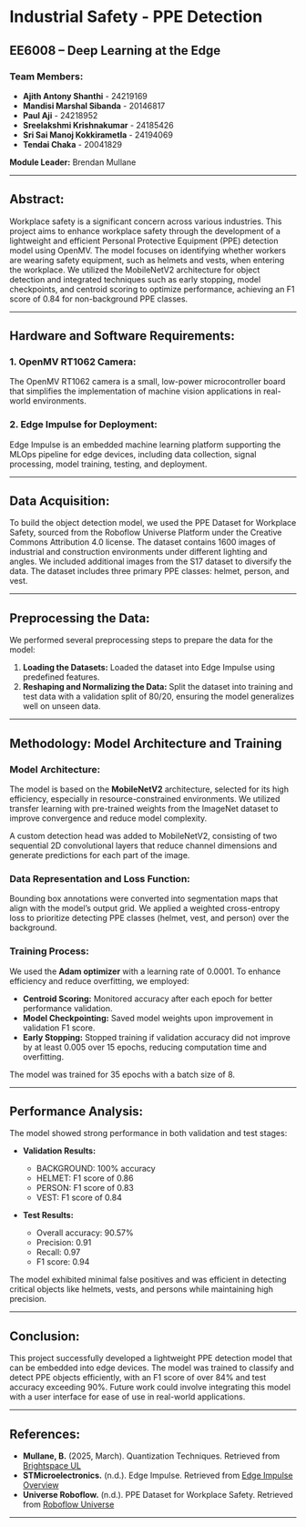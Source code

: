 # Industrial Safety - PPE Detection

## EE6008 – Deep Learning at the Edge

### Team Members:
- **Ajith Antony Shanthi** - 24219169
- **Mandisi Marshal Sibanda** - 20146817
- **Paul Aji** - 24218952
- **Sreelakshmi Krishnakumar** - 24185426
- **Sri Sai Manoj Kokkirametla** - 24194069
- **Tendai Chaka** - 20041829

**Module Leader:** Brendan Mullane

---

## Abstract:
Workplace safety is a significant concern across various industries. This project aims to enhance workplace safety through the development of a lightweight and efficient Personal Protective Equipment (PPE) detection model using OpenMV. The model focuses on identifying whether workers are wearing safety equipment, such as helmets and vests, when entering the workplace. We utilized the MobileNetV2 architecture for object detection and integrated techniques such as early stopping, model checkpoints, and centroid scoring to optimize performance, achieving an F1 score of 0.84 for non-background PPE classes.

---

## Hardware and Software Requirements:

### 1. OpenMV RT1062 Camera:
The OpenMV RT1062 camera is a small, low-power microcontroller board that simplifies the implementation of machine vision applications in real-world environments. 

### 2. Edge Impulse for Deployment:
Edge Impulse is an embedded machine learning platform supporting the MLOps pipeline for edge devices, including data collection, signal processing, model training, testing, and deployment.

---

## Data Acquisition:
To build the object detection model, we used the PPE Dataset for Workplace Safety, sourced from the Roboflow Universe Platform under the Creative Commons Attribution 4.0 license. The dataset contains 1600 images of industrial and construction environments under different lighting and angles. We included additional images from the S17 dataset to diversify the data. The dataset includes three primary PPE classes: helmet, person, and vest.

---

## Preprocessing the Data:

We performed several preprocessing steps to prepare the data for the model:
1. **Loading the Datasets:** Loaded the dataset into Edge Impulse using predefined features.
2. **Reshaping and Normalizing the Data:** Split the dataset into training and test data with a validation split of 80/20, ensuring the model generalizes well on unseen data.

---

## Methodology: Model Architecture and Training

### Model Architecture:
The model is based on the **MobileNetV2** architecture, selected for its high efficiency, especially in resource-constrained environments. We utilized transfer learning with pre-trained weights from the ImageNet dataset to improve convergence and reduce model complexity. 

A custom detection head was added to MobileNetV2, consisting of two sequential 2D convolutional layers that reduce channel dimensions and generate predictions for each part of the image.

### Data Representation and Loss Function:
Bounding box annotations were converted into segmentation maps that align with the model’s output grid. We applied a weighted cross-entropy loss to prioritize detecting PPE classes (helmet, vest, and person) over the background.

### Training Process:
We used the **Adam optimizer** with a learning rate of 0.0001. To enhance efficiency and reduce overfitting, we employed:
- **Centroid Scoring:** Monitored accuracy after each epoch for better performance validation.
- **Model Checkpointing:** Saved model weights upon improvement in validation F1 score.
- **Early Stopping:** Stopped training if validation accuracy did not improve by at least 0.005 over 15 epochs, reducing computation time and overfitting.

The model was trained for 35 epochs with a batch size of 8.

---

## Performance Analysis:

The model showed strong performance in both validation and test stages:
- **Validation Results:** 
  - BACKGROUND: 100% accuracy
  - HELMET: F1 score of 0.86
  - PERSON: F1 score of 0.83
  - VEST: F1 score of 0.84

- **Test Results:** 
  - Overall accuracy: 90.57%
  - Precision: 0.91
  - Recall: 0.97
  - F1 score: 0.94

The model exhibited minimal false positives and was efficient in detecting critical objects like helmets, vests, and persons while maintaining high precision.

---

## Conclusion:

This project successfully developed a lightweight PPE detection model that can be embedded into edge devices. The model was trained to classify and detect PPE objects efficiently, with an F1 score of over 84% and test accuracy exceeding 90%. Future work could involve integrating this model with a user interface for ease of use in real-world applications.

---

## References:

- **Mullane, B.** (2025, March). Quantization Techniques. Retrieved from [Brightspace UL](https://learn.ul.ie/d2l/le/lessons/49928/topics/858239)
- **STMicroelectronics.** (n.d.). Edge Impulse. Retrieved from [Edge Impulse Overview](https://www.st.com/content/st_com/en/partner/partner-program/partnerpage/Edge_Impulse.html#:~:text=Edge%20Impulse%20is%20an%20embedded,efficiently%20on%20an%20edge%20device)
- **Universe Roboflow.** (n.d.). PPE Dataset for Workplace Safety. Retrieved from [Roboflow Universe](https://universe.roboflow.com/siabar/ppe-dataset-for-workplace-safety/browse?queryText=&pageSize=50&startingIndex=0&browseQuery=true)

---
